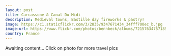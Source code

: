 ```yaml
---
layout: post
title: Carcassone & Canal Du Midi
description: Medieval towns, Bastille day fireworks & pastry!
image: https://c1.staticflickr.com/3/2835/9347671434_34fff700ec_b.jpg
image-url: https://www.flickr.com/photos/bennbeck/albums/72157634757185092
country: France
---
```


Awaiting content... Click on photo for more travel pics